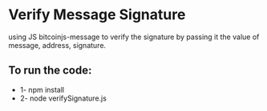 # Verify Message Signature 

using JS bitcoinjs-message to verify the signature by passing it the value of message, address, signature.

## To run the code:

* 1- npm install 
* 2- node verifySignature.js
